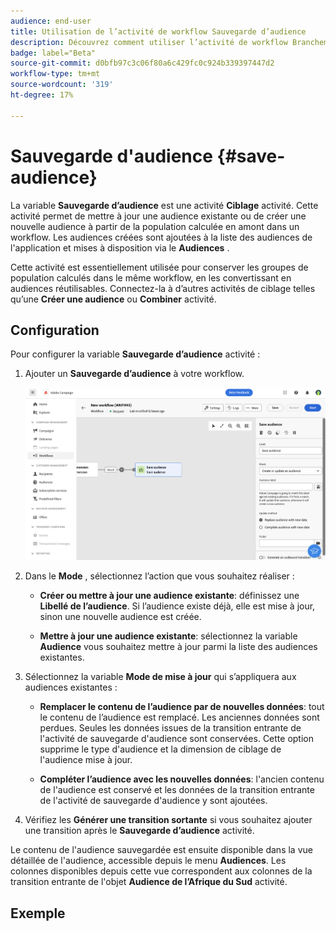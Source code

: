 ```yaml
---
audience: end-user
title: Utilisation de l’activité de workflow Sauvegarde d’audience
description: Découvrez comment utiliser l’activité de workflow Branchement.
badge: label="Beta"
source-git-commit: d0bfb97c3c06f80a6c429fc0c924b339397447d2
workflow-type: tm+mt
source-wordcount: '319'
ht-degree: 17%

---
```



# Sauvegarde d&#39;audience {#save-audience}

<!--
>[!CONTEXTUALHELP]
>id="acw_orchestration_saveaudience_activity"
>title="Save an audience"
>abstract="Use this activity to save the workflow audience."
-->

La variable **Sauvegarde d’audience** est une activité **Ciblage** activité. Cette activité permet de mettre à jour une audience existante ou de créer une nouvelle audience à partir de la population calculée en amont dans un workflow. Les audiences créées sont ajoutées à la liste des audiences de l&#39;application et mises à disposition via le **Audiences** .

Cette activité est essentiellement utilisée pour conserver les groupes de population calculés dans le même workflow, en les convertissant en audiences réutilisables. Connectez-la à d’autres activités de ciblage telles qu’une **Créer une audience** ou **Combiner** activité.

## Configuration

Pour configurer la variable **Sauvegarde d’audience** activité :

1. Ajouter un **Sauvegarde d’audience** à votre workflow.

   ![](../assets/workflow-save-audience.png)

1. Dans le **Mode** , sélectionnez l’action que vous souhaitez réaliser :

   * **Créer ou mettre à jour une audience existante**: définissez une **Libellé de l’audience**. Si l’audience existe déjà, elle est mise à jour, sinon une nouvelle audience est créée.

   * **Mettre à jour une audience existante**: sélectionnez la variable **Audience** vous souhaitez mettre à jour parmi la liste des audiences existantes.

1. Sélectionnez la variable **Mode de mise à jour** qui s’appliquera aux audiences existantes :

   * **Remplacer le contenu de l’audience par de nouvelles données**: tout le contenu de l’audience est remplacé. Les anciennes données sont perdues. Seules les données issues de la transition entrante de l&#39;activité de sauvegarde d&#39;audience sont conservées. Cette option supprime le type d&#39;audience et la dimension de ciblage de l&#39;audience mise à jour.

   * **Compléter l’audience avec les nouvelles données**: l&#39;ancien contenu de l&#39;audience est conservé et les données de la transition entrante de l&#39;activité de sauvegarde d&#39;audience y sont ajoutées.

1. Vérifiez les **Générer une transition sortante** si vous souhaitez ajouter une transition après le **Sauvegarde d’audience** activité.

Le contenu de l&#39;audience sauvegardée est ensuite disponible dans la vue détaillée de l&#39;audience, accessible depuis le menu **Audiences**. Les colonnes disponibles depuis cette vue correspondent aux colonnes de la transition entrante de l&#39;objet **Audience de l’Afrique du Sud** activité.


## Exemple


